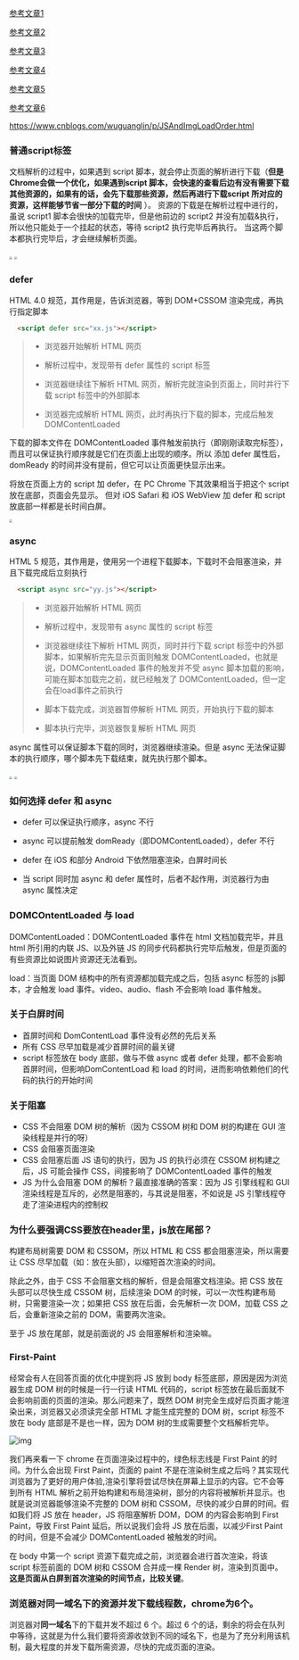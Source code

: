 [参考文章1](https://blog.csdn.net/weixin_37722222/article/details/90021406)

[参考文章2](https://fed.taobao.org/blog/taofed/do71ct/mobile-wpo-pageshow-async/)

[参考文章3](https://www.cnblogs.com/jiasm/p/7683930.html)

[参考文章4](http://interview.poetries.top/browser/part5/lesson23.html#%E9%82%A3%E6%B8%B2%E6%9F%93%E6%B5%81%E6%B0%B4%E7%BA%BF%E4%B8%BA%E4%BB%80%E4%B9%88%E9%9C%80%E8%A6%81-cssom-%E5%91%A2%EF%BC%9F)

[参考文章5](https://www.cnblogs.com/caizhenbo/p/6679478.html)

[参考文章6](https://www.jianshu.com/p/2bc93efe0958)

https://www.cnblogs.com/wuguanglin/p/JSAndImgLoadOrder.html

### 普通script标签

文档解析的过程中，如果遇到 script 脚本，就会停止页面的解析进行下载（**但是Chrome会做一个优化，如果遇到script 脚本，会快速的查看后边有没有需要下载其他资源的，如果有的话，会先下载那些资源，然后再进行下载script 所对应的资源，这样能够节省一部分下载的时间** ）。
资源的下载是在解析过程中进行的，虽说 script1 脚本会很快的加载完毕，但是他前边的 script2 并没有加载&执行，所以他只能处于一个挂起的状态，等待 script2 执行完毕后再执行。
当这两个脚本都执行完毕后，才会继续解析页面。

<img src="https://user-images.githubusercontent.com/9568094/31619989-a874ae42-b25b-11e7-9a80-e0f644f27849.png" style="zoom:33%;" />

<img src="https://user-images.githubusercontent.com/9568094/31621391-39849b1a-b25f-11e7-9301-641b1bc07155.png" style="zoom:33%;" />

### defer

HTML 4.0 规范，其作用是，告诉浏览器，等到 DOM+CSSOM 渲染完成，再执行指定脚本

```html
  <script defer src="xx.js"></script>
```

> - 浏览器开始解析 HTML 网页
>
> - 解析过程中，发现带有 defer 属性的 script 标签
>
> - 浏览器继续往下解析 HTML 网页，解析完就渲染到页面上，同时并行下载 script 标签中的外部脚本
>
> - 浏览器完成解析 HTML 网页，此时再执行下载的脚本，完成后触发 DOMContentLoaded

下载的脚本文件在 DOMContentLoaded 事件触发前执行（即刚刚读取完</html>标签），而且可以保证执行顺序就是它们在页面上出现的顺序。所以 添加 defer 属性后，domReady 的时间并没有提前，但它可以让页面更快显示出来。

将放在页面上方的 script 加 defer，在 PC Chrome 下其效果相当于把这个 script 放在底部，页面会先显示。 但对 iOS Safari 和 iOS WebView 加 defer 和 script 放底部一样都是长时间白屏。

<img src="https://user-images.githubusercontent.com/9568094/31621324-046d4a44-b25f-11e7-9d15-fe4d6a5726ae.png" style="zoom:33%;" />

### async

HTML 5 规范，其作用是，使用另一个进程下载脚本，下载时不会阻塞渲染，并且下载完成后立刻执行

```html
  <script async src="yy.js"></script>
```

> - 浏览器开始解析 HTML 网页
>
> - 解析过程中，发现带有 async 属性的 script 标签
>
> - 浏览器继续往下解析 HTML 网页，同时并行下载 script 标签中的外部脚本，如果解析完先显示页面则触发 DOMContentLoaded，也就是说，DOMContentLoaded 事件的触发并不受 async 脚本加载的影响，可能在脚本加载完之前，就已经触发了 DOMContentLoaded，但一定会在load事件之前执行
>
> - 脚本下载完成，浏览器暂停解析 HTML 网页，开始执行下载的脚本
>
> - 脚本执行完毕，浏览器恢复解析 HTML 网页

async 属性可以保证脚本下载的同时，浏览器继续渲染。但是 async 无法保证脚本的执行顺序，哪个脚本先下载结束，就先执行那个脚本。

<img src="https://user-images.githubusercontent.com/9568094/31621170-b4cc0ef8-b25e-11e7-9980-99feeb9f5042.png" style="zoom:33%;" />

<img src="https://user-images.githubusercontent.com/9568094/31622216-6c37db9c-b261-11e7-8bd3-79e5d4ddd4d0.png" style="zoom:33%;" />

### 如何选择 defer 和 async

- defer 可以保证执行顺序，async 不行

- async 可以提前触发 domReady（即DOMContentLoaded），defer 不行

- defer 在 iOS 和部分 Android 下依然阻塞渲染，白屏时间长

- 当 script 同时加 async 和 defer 属性时，后者不起作用，浏览器行为由 async 属性决定

### DOMCOntentLoaded 与 load

DOMContentLoaded：DOMContentLoaded 事件在 html 文档加载完毕，并且 html 所引用的内联 JS、以及外链 JS 的同步代码都执行完毕后触发，但是页面的有些资源比如说图片资源还无法看到。

load：当页面 DOM 结构中的所有资源都加载完成之后，包括 async 标签的 js脚本，才会触发 load 事件。video、audio、flash 不会影响 load 事件触发。

### 关于白屏时间

- 首屏时间和 DomContentLoad 事件没有必然的先后关系
- 所有 CSS 尽早加载是减少首屏时间的最关键
- script 标签放在 body 底部，做与不做 async 或者 defer 处理，都不会影响首屏时间，但影响DomContentLoad 和 load 的时间，进而影响依赖他们的代码的执行的开始时间

### 关于阻塞

* CSS 不会阻塞 DOM 树的解析（因为 CSSOM 树和 DOM 树的构建在 GUI 渲染线程是并行的呀）
* CSS 会阻塞页面渲染
* CSS 会阻塞后面 JS 语句的执行，因为 JS 的执行必须在 CSSOM 树构建之后，JS 可能会操作 CSS，间接影响了 DOMContentLoaded 事件的触发
* JS 为什么会阻塞 DOM 的解析？最直接准确的答案：因为 JS 引擎线程和 GUI 渲染线程是互斥的，必然是阻塞的，与其说是阻塞，不如说是 JS 引擎线程夺走了渲染进程内的控制权

### 为什么要强调CSS要放在header里，js放在尾部？

构建布局树需要 DOM 和 CSSOM，所以 HTML 和 CSS 都会阻塞渲染，所以需要让 CSS 尽早加载（如：放在头部），以缩短首次渲染的时间。

除此之外，由于 CSS 不会阻塞文档的解析，但是会阻塞文档渲染。把 CSS 放在头部可以尽快生成 CSSOM 树，后续渲染 DOM 的时候，可以一次性构建布局树，只需要渲染一次；如果把 CSS 放在后面，会先解析一次 DOM，加载 CSS 之后，会重新渲染之前的 DOM，需要两次渲染。

至于 JS 放在尾部，就是前面说的 JS 会阻塞解析和渲染嘛。

### First-Paint

经常会有人在回答页面的优化中提到将 JS 放到 body 标签底部，原因是因为浏览器生成 DOM 树的时候是一行一行读 HTML 代码的，script 标签放在最后面就不会影响前面的页面的渲染。那么问题来了，既然 DOM 树完全生成好后页面才能渲染出来，浏览器又必须读完全部 HTML 才能生成完整的 DOM 树，script 标签不放在 body 底部是不是也一样，因为 DOM 树的生成需要整个文档解析完毕。

![img](https://images2015.cnblogs.com/blog/746387/201704/746387-20170407181912191-1031407943.png)

我们再来看一下 chrome 在页面渲染过程中的，绿色标志线是 First Paint 的时间。为什么会出现 First Paint，页面的 paint 不是在渲染树生成之后吗？其实现代浏览器为了更好的用户体验,渲染引擎将尝试尽快在屏幕上显示的内容。它不会等到所有 HTML 解析之前开始构建和布局渲染树，部分的内容将被解析并显示。也就是说浏览器能够渲染不完整的 DOM 树和 CSSOM，尽快的减少白屏的时间。假如我们将 JS 放在 header，JS 将阻塞解析 DOM，DOM 的内容会影响到 First Paint，导致 First Paint 延后。所以说我们会将 JS 放在后面，以减少First Paint的时间，但是不会减少 DOMContentLoaded 被触发的时间。

在 body 中第一个 script 资源下载完成之前，浏览器会进行首次渲染，将该 script 标签前面的 DOM 树和 CSSOM 合并成一棵 Render 树，渲染到页面中。**这是页面从白屏到首次渲染的时间节点，比较关键**。

### 浏览器对同一域名下的资源并发下载线程数，chrome为6个。

浏览器对**同一域名**下的下载并发不超过 6 个。超过 6 个的话，剩余的将会在队列中等待，这就是为什么我们要将资源收敛到不同的域名下，也是为了充分利用该机制，最大程度的并发下载所需资源，尽快的完成页面的渲染。

